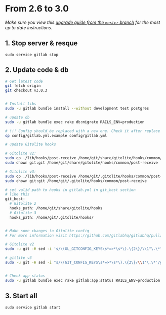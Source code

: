 # From 2.6 to 3.0
*Make sure you view this [upgrade guide from the `master` branch](../../../master/doc/update/2.6-to-3.0.md) for the most up to date instructions.*

## 1. Stop server & resque

    sudo service gitlab stop

## 2. Update code & db


```bash
# Get latest code
git fetch origin
git checkout v3.0.3


# Install libs
sudo -u gitlab bundle install --without development test postgres

# update db
sudo -u gitlab bundle exec rake db:migrate RAILS_ENV=production

# !!! Config should be replaced with a new one. Check it after replace
cp config/gitlab.yml.example config/gitlab.yml

# update Gitolite hooks

# Gitolite v2:
sudo cp ./lib/hooks/post-receive /home/git/share/gitolite/hooks/common/post-receive
sudo chown git:git /home/git/share/gitolite/hooks/common/post-receive

# Gitolite v3:
sudo cp ./lib/hooks/post-receive /home/git/.gitolite/hooks/common/post-receive
sudo chown git:git /home/git/.gitolite/hooks/common/post-receive

# set valid path to hooks in gitlab.yml in git_host section
# like this
git_host:
  # Gitolite 2
  hooks_path: /home/git/share/gitolite/hooks
  # Gitolite 3
  hooks_path: /home/git/.gitolite/hooks/


# Make some changes to Gitolite config
# For more information visit https://github.com/gitlabhq/gitlabhq/pull/1719

# Gitolite v2
sudo -u git -H sed -i 's/\(GL_GITCONFIG_KEYS\s*=>*\s*\).\{2\}/\\1"\.\*"/g' /home/git/.gitolite.rc

# gitlite v3
sudo -u git -H sed -i "s/\(GIT_CONFIG_KEYS\s*=>*\s*\).\{2\}/\\1'\.\*'/g" /home/git/.gitolite.rc


# Check app status
sudo -u gitlab bundle exec rake gitlab:app:status RAILS_ENV=production

```

## 3. Start all

    sudo service gitlab start
